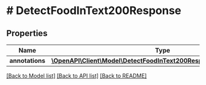 # # DetectFoodInText200Response

## Properties

Name | Type | Description | Notes
------------ | ------------- | ------------- | -------------
**annotations** | [**\OpenAPI\Client\Model\DetectFoodInText200ResponseAnnotationsInner[]**](DetectFoodInText200ResponseAnnotationsInner.md) |  |

[[Back to Model list]](../../README.md#models) [[Back to API list]](../../README.md#endpoints) [[Back to README]](../../README.md)
